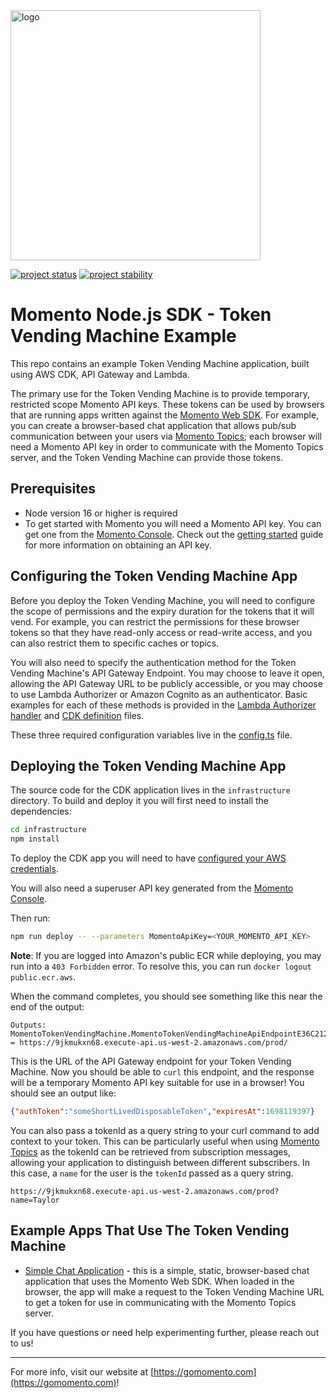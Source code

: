 <img src="https://docs.momentohq.com/img/momento-logo-forest.svg" alt="logo" width="400"/>

[![project status](https://momentohq.github.io/standards-and-practices/badges/project-status-official.svg)](https://github.com/momentohq/standards-and-practices/blob/main/docs/momento-on-github.md)
[![project stability](https://momentohq.github.io/standards-and-practices/badges/project-stability-beta.svg)](https://github.com/momentohq/standards-and-practices/blob/main/docs/momento-on-github.md)


# Momento Node.js SDK - Token Vending Machine Example

This repo contains an example Token Vending Machine application, built using AWS CDK, API Gateway and Lambda.

The primary use for the Token Vending Machine is to provide temporary, restricted scope Momento API keys. These tokens can be used by browsers that are running apps written against the [Momento Web SDK](https://github.com/momentohq/client-sdk-javascript/tree/main/packages/client-sdk-web). For example, you can create a browser-based chat application that allows pub/sub communication between your users via [Momento Topics](https://docs.momentohq.com/introduction/momento-topics); each browser will need a Momento API key in order to communicate with the Momento Topics server, and the Token Vending Machine can provide those tokens.

## Prerequisites

- Node version 16 or higher is required
- To get started with Momento you will need a Momento API key. You can get one from the [Momento Console](https://console.gomomento.com). Check out the [getting started](https://docs.momentohq.com/getting-started) guide for more information on obtaining an API key.

## Configuring the Token Vending Machine App

Before you deploy the Token Vending Machine, you will need to configure the scope of permissions and the expiry duration for the tokens that it will vend. For example, you can restrict the permissions for these browser tokens so that they have read-only access or read-write access, and you can also restrict them to specific caches or topics.

You will also need to specify the authentication method for the Token Vending Machine's API Gateway Endpoint. You may choose to leave it open, allowing the API Gateway URL to be publicly accessible, or you may choose to use Lambda Authorizer or Amazon Cognito as an authenticator. Basic examples for each of these methods is provided in the [Lambda Authorizer handler](./lambda/authorizer/authorizer.ts) and [CDK definition](./infrastructure/lib/token-vending-machine-stack.ts) files.

These three required configuration variables live in the [config.ts](./lambda/token-vending-machine/config.ts) file.

## Deploying the Token Vending Machine App

The source code for the CDK application lives in the `infrastructure` directory.
To build and deploy it you will first need to install the dependencies:

```bash
cd infrastructure
npm install
```

To deploy the CDK app you will need to have [configured your AWS credentials](https://docs.aws.amazon.com/cli/latest/userguide/cli-chap-authentication.html#cli-chap-authentication-precedence).

You will also need a superuser API key generated from the [Momento Console](https://console.gomomento.com).

Then run:

```bash
npm run deploy -- --parameters MomentoApiKey=<YOUR_MOMENTO_API_KEY>
```

**Note**: If you are logged into Amazon's public ECR while deploying, you may run into a `403 Forbidden` error. To resolve this, you can run `docker logout public.ecr.aws`.

When the command completes, you should see something like this near the end of the output:

```text
Outputs:
MomentoTokenVendingMachine.MomentoTokenVendingMachineApiEndpointE36C2123 = https://9jkmukxn68.execute-api.us-west-2.amazonaws.com/prod/
```

This is the URL of the API Gateway endpoint for your Token Vending Machine. Now you should be able to `curl` this endpoint, and the response will be a temporary Momento API key suitable for use in a browser!
You should see an output like:

```json
{"authToken":"someShortLivedDisposableToken","expiresAt":1698119397}
```

You can also pass a tokenId as a query string to your curl command to add context to your token. This can be particularly useful when using [Momento Topics](https://www.gomomento.com/services/topics) as the tokenId can be retrieved from subscription messages, allowing your application to distinguish between different subscribers. In this case, a `name` for the user is the `tokenId` passed as a query string.

`https://9jkmukxn68.execute-api.us-west-2.amazonaws.com/prod?name=Taylor`

## Example Apps That Use The Token Vending Machine

- [Simple Chat Application](https://github.com/momentohq/client-sdk-javascript/tree/main/examples/web/vite-chat-app) - this is a simple, static, browser-based chat application that uses the Momento Web SDK. When loaded in the browser, the app will make a request to the Token Vending Machine URL to get a token for use in communicating with the Momento Topics server.

If you have questions or need help experimenting further, please reach out to us!

----------------------------------------------------------------------------------------
For more info, visit our website at [https://gomomento.com](https://gomomento.com)!
